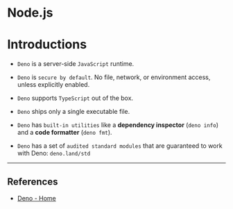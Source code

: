 
# Node.js

# Introductions

* `Deno` is a server-side `JavaScript` runtime.

* `Deno` is `secure by default`. No file, network, or environment access, unless explicitly enabled.

* `Deno` supports `TypeScript` out of the box.

* `Deno` ships only a single executable file.

* `Deno` has `built-in utilities` like a **dependency inspector** (`deno info`) and a **code formatter** (`deno fmt`).

* `Deno` has a set of `audited standard modules` that are guaranteed to work with Deno: `deno.land/std`

---

## References

* [Deno - Home](https://deno.land/)

